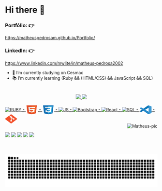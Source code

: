 # Hi there 👋

### Portfólio: 👉
https://matheuspedrosam.github.io/Portfolio/

### LinkedIn: 👉
https://www.linkedin.com/mwlite/in/matheus-pedrosa2002



- 🔭 I’m currently studying on Cesmac
- 📚 I’m currently learning (Ruby && (HTML/CSS) && JavaScript && SQL)
#

<div align="center">
  <a href="https://github.com/matheuspedrosam">
  <img height="180em" src="https://github-readme-stats.vercel.app/api?username=matheuspedrosam&show_icons=true&theme=dark&include_all_commits=true&count_private=true"/>
  <img height="180em" src="https://github-readme-stats.vercel.app/api/top-langs/?username=matheuspedrosam&layout=compact&langs_count=7&theme=dark"/>
</div>
<div style="display: inline_block"><br>
  <img align="center" alt="RUBY" height="30" width="40" src="https://cdn.jsdelivr.net/gh/devicons/devicon/icons/ruby/ruby-original.svg">
  <span>-</span>
  <img align="center" alt="HTML" height="30" width="40" src="https://raw.githubusercontent.com/devicons/devicon/master/icons/html5/html5-original.svg">
  <span>-</span>
  <img align="center" alt="CSS" height="30" width="40" src="https://raw.githubusercontent.com/devicons/devicon/master/icons/css3/css3-original.svg">
  <span>-</span>
  <img align="center" alt="JS" height="40" width="40" src="https://img.icons8.com/color/144/000000/javascript--v1.png">
  <span>-</span>
  <img align="center" alt="Bootstrap" height="42" width="42" src="https://img.icons8.com/color/144/000000/bootstrap.png">
  <span>-</span>
  <img align="center" alt="React" height="40" width="40" src="https://img.icons8.com/color/144/000000/react-native.png">
  <span>-</span>
  <img align="center" alt="SQL" height="30" width="33" src="https://cdn.iconscout.com/icon/premium/png-256-thumb/database-2306894-1948603.png">
  <span>-</span>
  <img align="center" alt="VsCode" height="30" width="40" src="https://raw.githubusercontent.com/devicons/devicon/1119b9f84c0290e0f0b38982099a2bd027a48bf1/icons/vscode/vscode-original.svg">
  <span>-</span>
  <img align="center" alt="Git" height="30" width="40" src="https://raw.githubusercontent.com/devicons/devicon/1119b9f84c0290e0f0b38982099a2bd027a48bf1/icons/git/git-original.svg">
  
  <div><img align="right" alt="Matheus-pic" height="100px" src="https://user-images.githubusercontent.com/99772255/188293933-33e5e96d-a177-4dde-a5bc-9fd0a17d9d08.png"></div>
</div>
  
  ##
 
<div> 
  <a href="https://www.youtube.com/channel/UCk52A7cqGKiU7-LaFNmaDrg" target="_blank"><img src="https://img.shields.io/badge/YouTube-FF0000?style=for-the-badge&logo=youtube&logoColor=white" target="_blank"></a>
  <a href="https://www.instagram.com/matheuspedrosam/" target="_blank"><img src="https://img.shields.io/badge/-Instagram-%23E4405F?style=for-the-badge&logo=instagram&logoColor=white" target="_blank"></a>
 <a href="https://www.discordapp.com/users/255294706563547136" target="_blank"><img src="https://img.shields.io/badge/Discord-7289DA?style=for-the-badge&logo=discord&logoColor=white" target="_blank"></a> 
  <a href = "mailto:matheuspedrosa2002@gmail.com"><img src="https://img.shields.io/badge/-Gmail-%23333?style=for-the-badge&logo=gmail&logoColor=white" target="_blank"></a>
  <a href="https://www.linkedin.com/in/matheus-pedrosa2002/" target="_blank"><img src="https://img.shields.io/badge/-LinkedIn-%230077B5?style=for-the-badge&logo=linkedin&logoColor=white" target="_blank"></a> 
 
  ![Snake animation](https://github.com/matheuspedrosam/matheuspedrosam/blob/output/github-contribution-grid-snake.svg)
 
</div>
